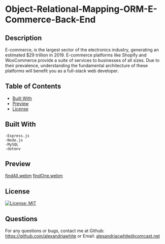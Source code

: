 # Object-Relational-Mapping-ORM-E-Commerce-Back-End

## Description  
E-commerce, is the largest sector of the electronics industry, generating an estimated $29 trillion in 2019. E-commerce platforms like Shopify and WooCommerce provide a suite of services to businesses of all sizes. Due to their prevalence, understanding the fundamental architecture of these platforms will benefit you as a full-stack web developer.

## Table of Contents
- [Built With](#built-with)
- [Preview](#preview)
- [License](#license)
    
## Built With
    -Express.js
    -Node.js
    -MySQL
    -dotenv

## Preview
[findAll.webm](https://user-images.githubusercontent.com/114960634/214200018-b843a867-d336-4bc7-bec7-f3d1ff862fe0.webm)
[findOne.webm](https://user-images.githubusercontent.com/114960634/214205230-afcfc278-94c8-4200-a319-eb1c7935258f.webm)

## License
[![License: MIT](https://img.shields.io/badge/License-MIT-yellow.svg)](https://opensource.org/licenses/MIT)  

## Questions
For any questions or bugs, contact me at Github: https://github.com/alexandriawhite or Email: alexandriacwhite@comcast.net
